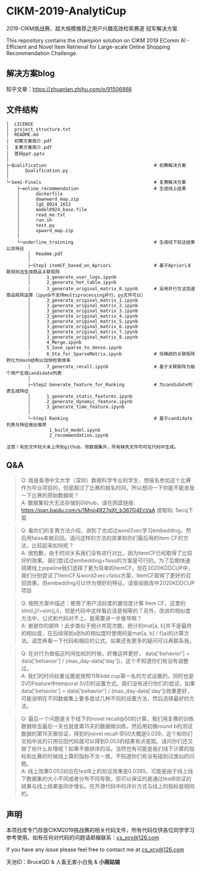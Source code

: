 # CIKM-2019-AnalytiCup
2019-CIKM挑战赛，超大规模推荐之用户兴趣高效检索赛道 冠军解决方案

This repository contains the champion solution on CIKM 2019 EComm AI - Efficient and Novel Item Retrieval for Large-scale Online Shopping Recommendation Challenge.

## 解决方案blog

知乎文章：https://zhuanlan.zhihu.com/p/91506866

## 文件结构

    │  LICENSE
    │  project_structure.txt
    │  README.md
    │  初赛方案简介.pdf
    │  复赛方案简介.pdf
    │  答辩ppt.pptx
    │  
    ├─Qualification                                        # 初赛解决方案
    │      Qualification.py
    │      
    └─Semi-Finals                                          # 复赛解决方案
        ├─online_recommendation                            # 生成线上结果
        │      dockerfile
        │      downward_map.zip
        │      lgb_0924_1652
        │      model0924_base.file
        │      read_me.txt
        │      run.sh
        │      test.py
        │      upward_map.zip
        │      
        └─underline_trainning                              # 生成线下验证结果以及特征
            │  Readme.pdf
            │  
            ├─Step1 itemCF_based_on_Apriori                # 基于Apriori关联规则法生成商品关联矩阵
            │      1_generate_user_logs.ipynb
            │      2_generate_hot_table.ipynb
            │      3_generate_original_matrix_0.ipynb      # 采用并行方法加速商品矩阵运算（ipynb不支持multiprocessing并行，py文件可以）
            │      3_generate_original_matrix_1.ipynb
            │      3_generate_original_matrix_2.ipynb
            │      3_generate_original_matrix_3.ipynb
            │      3_generate_original_matrix_4.ipynb
            │      3_generate_original_matrix_5.ipynb
            │      3_generate_original_matrix_6.ipynb
            │      3_generate_original_matrix_7.ipynb
            │      3_generate_original_matrix_8.ipynb
            │      4_Merge.ipynb
            │      5_Save_sparse_to_dense.ipynb
            │      6_Sta_for_SparseMatrix.ipynb            # 将稀疏的关联矩阵转化为Hash结构以加快检索效率
            │      7_generate_recall.ipynb                 # 基于关联矩阵为每个用户生成candidate列表
            │      
            ├─Step2 Generate_feature_for_Ranking           # 为candidate列表生成特征
            │      1_generate_static_features.ipynb
            │      2_generate_dynamic_feature.ipynb
            │      3_generate_time_feature.ipynb
            │      
            └─Step3 Ranking                                # 基于candidate列表与特征做出推荐
                    1_build_model.ipynb
                    2_recommendation.ipynb
                    
    注意！有些文件较大未上传到github，除数据集外，所有缺失文件均可在代码中生成。


## Q&A

> Q: 我是香港中文大学（深圳）数据科学专业的学生，想报名参加这个比赛作为毕业项目的，但是超过了比赛的报名时间，所以想问一下你能不能发我一下比赛的原始数据呢？          
> A: 数据集较大无法存储到Github，请在网盘链接: https://pan.baidu.com/s/1Mnp4R27qXt_b367G4EcVaA 提取码: 5ecq下载

> Q: 看你们的复赛方法介绍，讲到了也试过word2vec学习embedding，然后用faiss来做召回。请问这样的方法的效果和你们最后用的item CF的方法，比较起来如何呢？         
> A: 很抱歉，由于时间关系我们没有进行对比，因为itemCF已经取得了比较好的效果。我们尝试过embedding+faiss的方案是可行的。为了后期快速搭建线上pipeline我们选择了更为简单的itemCF。但在2020KDDCUP中，我们分别尝试了ItemCF与word2vec+faiss方案，ItemCF取得了更好的召回效果，但embedding可以作为很好的特征。请查阅我库中2020KDDCUP项目

> Q: 按照方案中描述：使用了用户活跃度的置信度计算 Item CF，这里的sim(i,j)!=sim(j,i)，但是代码中这样看应该是相等的？另外，改进的相似度方法中，公式和代码对不上。是需要进一步推导嘛？       
> A: 谢谢你的邮件！此步类似于统计共现次数，统计的mat\[a, b]并不是最终的相似度，在后续得到a到b的相似度时使用的是mat\[a, b] / f(a)的计算方法。请您再看一下代码和相应的公式。如果还有更多的疑问可以再联系我。

> Q: 在对行为做临近时间加权的时候，好像这样更好， data['behavior'] = data['behavior'] / (max_day-data['day'])，这个不知道你们有没有调整过。        
> A: 我们的时间权重设置是按照11年kdd cup第一名的方式设置的，同时也是SVDFeature中temporal SVD的设置方式。我们没有进行你们的尝试，如果data['behavior'] = data['behavior'] / (max_day-data['day'])效果更好，可能说明在不同数据集上要多尝试几种不同的设置方法，然后选择最好的方法。

> Q: 最后一个问题是关于线下的novel recall@50的计算，我们用复赛的训练数据除去最后一天也就是第15天的数据做训练，然后用初赛round b的测试数据的第15天做验证，得到的novel recall @50大概是0.039，这个和你们文档中说的只用召回代码就可以得到0.053的结果有点差距。请问你们还又做了些什么处理呢？如果不做排序的话。当然也有可能是我们线下计算的指标和比赛的时候线上算的指标不太一致，不知道你们有没有碰到过类似的问题。      
> A: 线上效果0.053对应在testB上的验证效果是0.0385，可能是由于线上线下数据集的大小不同或者分布不同导致，但可以保证的是通过testB验证的结果与线上结果是同步增长。在开源代码中的评价方式与线上的指标是相同的。









## 声明
本项目库专门存放CIKM2019挑战赛的相关代码文件，所有代码仅供各位同学学习参考使用。如有任何对代码的问题请邮箱联系：cs_xcy@126.com

If you have any issue please feel free to contact me at cs_xcy@126.com

天池ID：BruceQD & 人畜无害小白兔 & **小雨姑娘**
